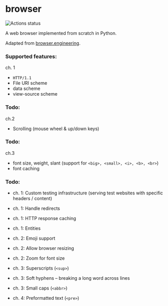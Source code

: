 # browser

![Actions status](https://github.com/KevinL10/browser/actions/workflows/CI.yml/badge.svg)


A web browser implemented from scratch in Python.


Adapted from [browser.engineering](https://browser.engineering/).



### Supported features:

ch. 1
- `HTTP/1.1`
- File URI scheme
- data scheme
- view-source scheme


### Todo:

ch.2 
- Scrolling (mouse wheel & up/down keys)

### Todo:



ch.3 
- font size, weight, slant (support for `<big>, <small>, <i>, <b>, <br>`)
- font caching

### Todo:
- ch. 1: Custom testing infrastructure (serving test websites with specific headers / content)
- ch. 1: Handle redirects
- ch. 1: HTTP response caching
- ch. 1: Entities

- ch. 2: Emoji support
- ch. 2: Allow browser resizing
- ch. 2: Zoom for font size

- ch. 3: Superscripts (`<sup>`)
- ch. 3: Soft hyphens – breaking a long word across lines
- ch. 3: Small caps (`<abbr>`)
- ch. 4: Preformatted text (`<pre>`)